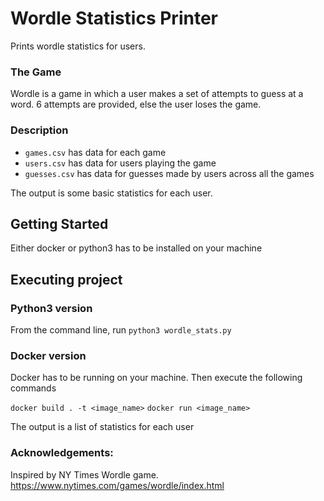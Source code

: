 # Wordle Statistics Printer
Prints wordle statistics for users.

### The Game
Wordle is a game in which a user makes a set of attempts to guess at a word. 6 attempts are provided, else the user loses the game.

### Description
- `games.csv` has data for each game
- `users.csv` has data for users playing the game
- `guesses.csv` has data for guesses made by users across all the games

The output is some basic statistics for each user.

## Getting Started
Either docker or python3 has to be installed on your machine

## Executing project

### Python3 version
From the command line, run 
`python3 wordle_stats.py`

### Docker version
Docker has to be running on your machine. Then execute the following commands

`docker build . -t <image_name>`
`docker run <image_name>`

The output is a list of statistics for each user

### Acknowledgements:
Inspired by NY Times Wordle game.
https://www.nytimes.com/games/wordle/index.html
